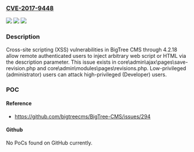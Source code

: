 ### [CVE-2017-9448](https://cve.mitre.org/cgi-bin/cvename.cgi?name=CVE-2017-9448)
![](https://img.shields.io/static/v1?label=Product&message=n%2Fa&color=blue)
![](https://img.shields.io/static/v1?label=Version&message=n%2Fa&color=blue)
![](https://img.shields.io/static/v1?label=Vulnerability&message=n%2Fa&color=brighgreen)

### Description

Cross-site scripting (XSS) vulnerabilities in BigTree CMS through 4.2.18 allow remote authenticated users to inject arbitrary web script or HTML via the description parameter. This issue exists in core\admin\ajax\pages\save-revision.php and core\admin\modules\pages\revisions.php. Low-privileged (administrator) users can attack high-privileged (Developer) users.

### POC

#### Reference
- https://github.com/bigtreecms/BigTree-CMS/issues/294

#### Github
No PoCs found on GitHub currently.

